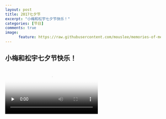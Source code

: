 ```yaml
---
layout: post
title: 2017七夕节
excerpt: "小梅和松宇七夕节快乐！"
categories: [节日]
comments: true
image:
      feature: https://raw.githubusercontent.com/mouslee/memories-of-meiyu/gh-pages/assets/2017-08-28-qixi-festival/01.jpg
---
```


## 小梅和松宇七夕节快乐！

<video id="video" controls="" preload="none" poster="{{ site.url }}/assets/2017-08-28-qixi-festival/01.jpg">
      <source id="mp4" src="{{ site.url }}/assets/2017-08-28-qixi-festival/the-memory-of-meiyu.mp4" type="video/mp4">
      <p>Your user agent does not support the HTML5 Video element.</p>
</video>
